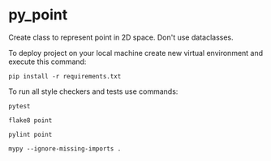 # py_point

Create class to represent point in 2D space. Don't use dataclasses.

To deploy project on your local machine create new virtual environment and execute this command:

`pip install -r requirements.txt`

To run all style checkers and tests use commands:

`pytest `

`flake8 point`

`pylint point`

`mypy --ignore-missing-imports .`
